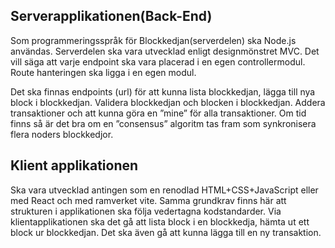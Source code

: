 

## Serverapplikationen(Back-End)
Som programmeringsspråk för Blockkedjan(serverdelen) ska Node.js användas.
Serverdelen ska vara utvecklad enligt designmönstret MVC. Det vill säga att varje
endpoint ska vara placerad i en egen controllermodul. Route hanteringen ska ligga i en
egen modul.

Det ska finnas endpoints (url) för att kunna lista blockkedjan, lägga till nya block i
blockkedjan. Validera blockkedjan och blocken i blockkedjan.
Addera transaktioner och att kunna göra en ”mine” för alla transaktioner.
Om tid finns så är det bra om en ”consensus” algoritm tas fram som synkronisera flera
noders blockkedjor.

## Klient applikationen
Ska vara utvecklad antingen som en renodlad HTML+CSS+JavaScript eller med React
och med ramverket vite.
Samma grundkrav finns här att strukturen i applikationen ska följa vedertagna
kodstandarder.
Via klientapplikationen ska det gå att lista block i en blockkedja, hämta ut ett block ur
blockkedjan. Det ska även gå att kunna lägga till en ny transaktion.
